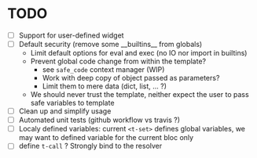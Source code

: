 # TODO

- [ ] Support for user-defined widget
- [ ] Default security (remove some \_\_builtins\_\_ from globals)
  * Limit default options for eval and exec (no IO nor import in builtins)
  * Prevent global code change from within the template?
    * see `safe_code` context manager (WIP)
    * Work with deep copy of object passed as parameters?
    * Limit them to mere data (dict, list, ... ?) 
  * We should never trust the template, neither expect the user to pass safe variables to template
- [ ] Clean up and simplify usage
- [ ] Automated unit tests (github workflow vs travis ?)
- [ ] Localy defined variables: current `<t-set>` defines global variables, we may want to defined variable for the current bloc only
- [ ] define `t-call` ? Strongly bind to the resolver